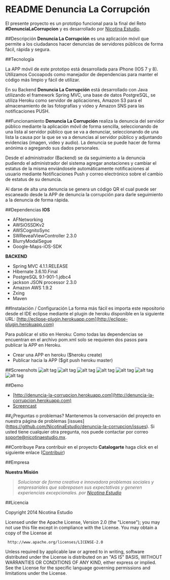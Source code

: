 
README Denuncia La Corrupción
============

El presente proyecto es un prototipo funcional para la final del Reto **#DenunciaLaCorrupcion** y es desarrollado por [Nicotina Estudio](http://www.nicotinaestudio.com). 

##Descripción
**Denuncia La Corrupción** es una aplicación móvil que permite a los ciudadanos hacer denuncias de servidores públicos de forma fácil, rápida y segura.

##Tecnología

La APP móvil de este prototipo está desarrollada para iPhone (IOS 7 y 8). Utilizamos Cocoapods como manejador de dependencias para manter el código más limpio y fácil de utilizar.

En su Backend **Denuncia La Corrupción** está desarrollado con Java utilizando el framework Spring MVC, una base de datos PostgreSQL, se utiliza Heroku como servidor de aplicaciones, Amazon S3 para el almacenamiento de las fotografías y video y Amazon SNS para las notificaciones PUSH.

##Funcionamiento
**Denuncia La Corrupción** realiza la denuncia del servidor público mediante la aplicación móvil de forma sencilla, seleccionando de una lista al servidor público que se va a denunciar, seleccionando de una lista la causa por la que se va a denuncias al servidor público y adjuntando evidencias (imagen, video y audio). La denuncia se puede hacer de forma anónima o agregando sus dados personales.

Desde el administrador (Backend) se da seguimiento a la denuncia pudiendo el administrador del sistema agregar anotaciones y cambiar el estatus de la misma enviándosele automáticamente notificaciones al usuario mediante Notificaciones Push y correo electrónico sobre el cambio de estatus de su denuncia.

Al darse de alta una denuncia se genera un código QR el cual puede ser escaneado desde la APP de denuncia la corrupción para darle seguimiento a la denuncia de forma rápida.

##Dependencias
**IOS**
- AFNetworking
- AWSiOSSDKv2
- AWSCognitoSync
- SWRevealViewController 2.3.0
- BlurryModalSegue
- Google-Maps-iOS-SDK

**BACKEND**
- Spring MVC 4.1.1.RELEASE
- Hibernate 3.6.10.Final
- PostgreSQL 9.1-901-1.jdbc4
- jackson JSON processor 2.3.0
- Amazon AWS 1.9.2
- Zxing
- Maven

##Instalación / Configuración 
La forma más fácil es importa este repositorio desde el IDE eclipse mediante el plugin de heroku disponible en la siguiente URL: [http://eclipse-plugin.herokuapp.com](http://eclipse-plugin.herokuapp.com)

Para publicar el sitio en Heroku:
Como todas las dependencias se encuentran en el archívo pom.xml solo se requieren dos pasos para publicar la APP en Heroku.
- Crear una APP en heroku ($heroku create)
- Publicar hacia la APP ($git push heroku master)

##Screenshots
![alt tag](https://s3.amazonaws.com/nicotina-estudio/retos-publicos/denuncias.jpg)
![alt tag](https://s3.amazonaws.com/nicotina-estudio/retos-publicos/denuncia-detalle.jpg)
![alt tag](https://s3.amazonaws.com/nicotina-estudio/retos-publicos/DLC-1.png)
![alt tag](https://s3.amazonaws.com/nicotina-estudio/retos-publicos/DLC-2.png)
![alt tag](https://s3.amazonaws.com/nicotina-estudio/retos-publicos/DLC-3.png)
![alt tag](https://s3.amazonaws.com/nicotina-estudio/retos-publicos/DLC-4.png)
![alt tag](https://s3.amazonaws.com/nicotina-estudio/retos-publicos/DLC-5.png)

##Demo
- [http://denuncia-la-corrupcion.herokuapp.com](http://denuncia-la-corrupcion.herokuapp.com)
- [Screencast](https://www.youtube.com/watch?v=zpINP2FTnOY)

##¿Preguntas o problemas? 
Mantenemos la conversación del proyecto en nuestra página de problemas [issues] (https://github.com/NicotinaEstudio/denuncia-la-corrupcion/issues). Si usted tiene cualquier otra pregunta, nos puede contactar por correo <soporte@nicotinaestudio.mx>.

##Contribuye
Para contribuir en el proyecto **Catalogarte** haga click en el siguiente enlace ([Contribuir](#))

##Empresa

**Nuestra Misión**

> *Solucionar de forma creativa e innovadora problemas sociales y empresariales que sobrepasen sus expectativas y generen experiencias excepcionales. por [Nicotina Estudio](http://www.nicotinaestudio.com)*

##Licencia

 Copyright 2014 Nicotina Estudio

 Licensed under the Apache License, Version 2.0 (the "License");
 you may not use this file except in compliance with the License.
 You may obtain a copy of the License at

     http://www.apache.org/licenses/LICENSE-2.0

 Unless required by applicable law or agreed to in writing, software
 distributed under the License is distributed on an "AS IS" BASIS,
 WITHOUT WARRANTIES OR CONDITIONS OF ANY KIND, either express or implied.
 See the License for the specific language governing permissions and
 limitations under the License.
